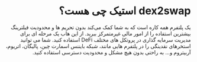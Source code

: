 <div dir="rtl" lang="fa">

# dex2swap استیک چی هست؟
یک پلتفرم همه کاره است که به شما کمک می‌کند بدون تحریم ها و محدودیت فیلترینگ بیشترین استفاده را از امور مالی غیرمتمرکز ببرید. از این هاب یک مرحله ای برای مدیریت سرمایه گذاری در پروتکل های مختلف DeFi استفاده کنید. شما می توانید استخرهای نقدینگی را در پلتفرم هایی مانند، شبکه بایننس اسمارت چین، پالیگان، اتریوم، آربیتروم و... به راحتی بدون هیچ مشکل و محدودیت دسترسی استفاده کنید.

